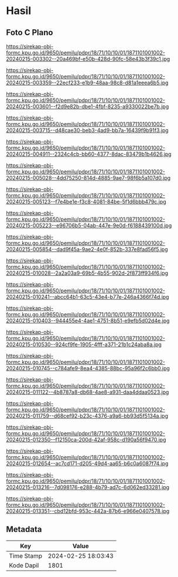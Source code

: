# Hasil

## Foto C Plano

https://sirekap-obj-formc.kpu.go.id/9650/pemilu/pdpr/18/71/10/10/01/1871101001002-20240215-003302--20a469bf-e50b-428d-90fc-58e43b3f39c1.jpg

https://sirekap-obj-formc.kpu.go.id/9650/pemilu/pdpr/18/71/10/10/01/1871101001002-20240215-003359--22ecf233-e1b9-48aa-98c8-d81a1eeea6b5.jpg

https://sirekap-obj-formc.kpu.go.id/9650/pemilu/pdpr/18/71/10/10/01/1871101001002-20240215-003601--f2d9e82b-dbe1-4fbf-8235-a9330022be7b.jpg

https://sirekap-obj-formc.kpu.go.id/9650/pemilu/pdpr/18/71/10/10/01/1871101001002-20240215-003715--d48cae30-beb3-4ad9-bb7a-16439f9b91f3.jpg

https://sirekap-obj-formc.kpu.go.id/9650/pemilu/pdpr/18/71/10/10/01/1871101001002-20240215-004911--2324c4cb-bb60-4377-8dac-83479b1b4626.jpg

https://sirekap-obj-formc.kpu.go.id/9650/pemilu/pdpr/18/71/10/10/01/1871101001002-20240215-005028--4dd75250-814d-4885-9ae7-98f6b5a107d0.jpg

https://sirekap-obj-formc.kpu.go.id/9650/pemilu/pdpr/18/71/10/10/01/1871101001002-20240215-005123--f7e4be1e-f3c8-4081-84be-5f1d6bbb479c.jpg

https://sirekap-obj-formc.kpu.go.id/9650/pemilu/pdpr/18/71/10/10/01/1871101001002-20240215-005223--e96706b5-04ab-447e-9e0d-f6188439100d.jpg

https://sirekap-obj-formc.kpu.go.id/9650/pemilu/pdpr/18/71/10/10/01/1871101001002-20240215-005854--dad9f45a-9ae2-4e0f-852b-337e8fad56f5.jpg

https://sirekap-obj-formc.kpu.go.id/9650/pemilu/pdpr/18/71/10/10/01/1871101001002-20240215-010028--2a2a03a9-69b5-4b55-902d-2f873ff934f6.jpg

https://sirekap-obj-formc.kpu.go.id/9650/pemilu/pdpr/18/71/10/10/01/1871101001002-20240215-010241--abcc64b1-63c5-43e4-b77e-246a4366f74d.jpg

https://sirekap-obj-formc.kpu.go.id/9650/pemilu/pdpr/18/71/10/10/01/1871101001002-20240215-010403--944455e4-4ae1-4751-8b51-e9efb5d02d4e.jpg

https://sirekap-obj-formc.kpu.go.id/9650/pemilu/pdpr/18/71/10/10/01/1871101001002-20240215-010530--924cf9fe-1905-4fff-a371-21b1c24aba8a.jpg

https://sirekap-obj-formc.kpu.go.id/9650/pemilu/pdpr/18/71/10/10/01/1871101001002-20240215-010745--c784afe9-8ea4-4385-88bc-95a96f2c6bb0.jpg

https://sirekap-obj-formc.kpu.go.id/9650/pemilu/pdpr/18/71/10/10/01/1871101001002-20240215-011122--4b8787a8-db68-4ae8-a931-daa4ddaa0523.jpg

https://sirekap-obj-formc.kpu.go.id/9650/pemilu/pdpr/18/71/10/10/01/1871101001002-20240215-011759--d68cef92-b23c-4376-a9a6-bb93d5f5134a.jpg

https://sirekap-obj-formc.kpu.go.id/9650/pemilu/pdpr/18/71/10/10/01/1871101001002-20240215-012350--f12150ca-200d-42af-958c-d190a56f9470.jpg

https://sirekap-obj-formc.kpu.go.id/9650/pemilu/pdpr/18/71/10/10/01/1871101001002-20240215-012654--ac7cd171-d205-49d4-aa65-b6c0a6087f74.jpg

https://sirekap-obj-formc.kpu.go.id/9650/pemilu/pdpr/18/71/10/10/01/1871101001002-20240215-013216--7d098176-e288-4b79-ad7c-6d062ed33281.jpg

https://sirekap-obj-formc.kpu.go.id/9650/pemilu/pdpr/18/71/10/10/01/1871101001002-20240215-013351--cbd12bfd-953c-442a-87b6-e966e0407578.jpg


## Metadata

| Key        | Value               |
| ---------- | ------------------- |
| Time Stamp | 2024-02-25 18:03:43 |
| Kode Dapil | 1801                |



